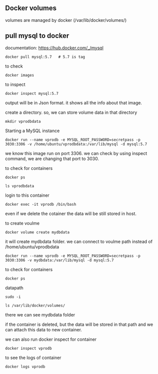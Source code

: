 ## Docker volumes
volumes are managed by docker (/var/lib/docker/volumes/)

## pull mysql to docker
documentation: https://hub.docker.com/_/mysql

```
docker pull mysql:5.7   # 5.7 is tag
```
to check
```
docker images
```
to inspect
```
docker inspect mysql:5.7
```
output will be in Json format. it shows all the info about that image.

create a directory. so, we can store volume data in that directory
```
mkdir vprodbdata
```
Starting a MySQL instance
```
docker run --name vprodb -e MYSQL_ROOT_PASSWORD=secretpass -p 3030:3306 -v /home/ubuntu/vprodbdata:/var/lib/mysql -d mysql:5.7
```
we know this image run on port 3306. we can check by using inspect command, we are changing that port to 3030.

to check for containers
```
docker ps   
```
```
ls vprodbdata
```
login to this container
```
docker exec -it vprodb /bin/bash
```

even if we delete the cotainer the data will be still stored in host.

to create voulme
```
docker volume create mydbdata
```
it will create mydbdata folder. we can connect to voulme path instead of  /home/ubuntu/vprodbdata

```
docker run --name vprodb -e MYSQL_ROOT_PASSWORD=secretpass -p 3030:3306 -v mydbdata:/var/lib/mysql -d mysql:5.7
```

to check for containers
```
docker ps   
```
datapath
```
sudo -i
```
```
ls /var/lib/docker/volumes/
```
there we can see mydbdata folder

if the container is deleted, but the data will be stored in that path and we can attach this data to new container.

we can also run docker inspect for container
```
docker inspect vprodb
```

to see the logs of container
```
docker logs vprodb
```







